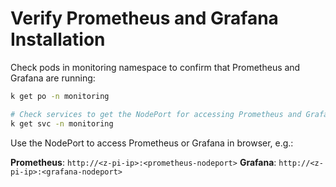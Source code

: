 # Verify Prometheus and Grafana Installation

Check pods in monitoring namespace to confirm that Prometheus and Grafana are running:

```bash
k get po -n monitoring

# Check services to get the NodePort for accessing Prometheus and Grafana
k get svc -n monitoring
```

Use the NodePort to access Prometheus or Grafana in browser, e.g.:

**Prometheus**: `http://<z-pi-ip>:<prometheus-nodeport>`
**Grafana**: `http://<z-pi-ip>:<grafana-nodeport>`
